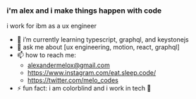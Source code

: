 ### i'm alex and i make things happen with code

i work for ibm as a ux engineer

- 🌱 i’m currently learning typescript, graphql, and keystonejs
- 💬 ask me about [ux engineering, motion, react, graphql]
- 📫 how to reach me: 
  - alexandermelox@gmail.com
  - https://www.instagram.com/eat.sleep.code/
  - https://twitter.com/melo_codes
- ⚡ fun fact: i am colorblind and i work in tech 😬
